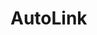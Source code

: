 # AutoLink

<div id="route-link">
  <AutoLink v-for="item in routeLinksConfig" :config="item" />
</div>

<div id="external-link">
  <AutoLink v-for="item in externalLinksConfig" :config="item" />
</div>

<div id="config">
  <AutoLink :config="{ text: 'text1', link: '/', ariaLabel: 'label' }" />
  <AutoLink :config="{ text: 'text2', link: 'https://example.com/test/' }" />
</div>

<script setup lang="ts">
import { AutoLink } from 'vuepress/client'

const routeLinks = [
  '/',
  '/README.md',
  '/index.html',
  '/non-existent',
  '/non-existent.md',
  '/non-existent.html',
  '/routes/non-ascii-paths/中文目录名/中文文件名',
  '/routes/non-ascii-paths/中文目录名/中文文件名.md',
  '/routes/non-ascii-paths/中文目录名/中文文件名.html',
  '/README.md#hash',
  '/README.md?query',
  '/README.md?query#hash',
  '/#hash',
  '/?query',
  '/?query#hash',
  '#hash',
  '?query',
  '?query#hash',
  'route-link',
  'route-link.md',
  'route-link.html',
  'not-existent',
  'not-existent.md',
  'not-existent.html',
  '../',
  '../README.md',
  '../404.md',
  '../404.html',
]

const routeLinksConfig = routeLinks.map((link) => ({ link, text: 'text' }))

const externalLinks = [
  '//example.com',
  'http://example.com',
  'https://example.com',
  'mailto:example@example.com',
  'tel:+1234567890',
]

const externalLinksConfig = externalLinks.map((link) => ({ link, text: 'text' }))
</script>
